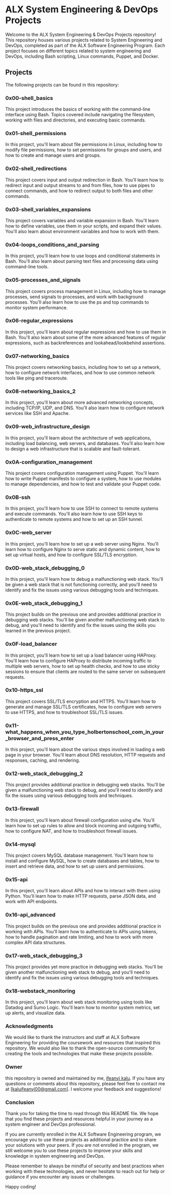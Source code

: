 # ALX System Engineering & DevOps Projects

Welcome to the ALX System Engineering & DevOps Projects repository! This repository houses various projects related to System Engineering and DevOps, completed as part of the ALX Software Engineering Program. Each project focuses on different topics related to system engineering and DevOps, including Bash scripting, Linux commands, Puppet, and Docker.

## Projects
The following projects can be found in this repository:

### 0x00-shell_basics
This project introduces the basics of working with the command-line interface using Bash. Topics covered include navigating the filesystem, working with files and directories, and executing basic commands.

### 0x01-shell_permissions
In this project, you'll learn about file permissions in Linux, including how to modify file permissions, how to set permissions for groups and users, and how to create and manage users and groups.

### 0x02-shell_redirections
This project covers input and output redirection in Bash. You'll learn how to redirect input and output streams to and from files, how to use pipes to connect commands, and how to redirect output to both files and other commands.

### 0x03-shell_variables_expansions
This project covers variables and variable expansion in Bash. You'll learn how to define variables, use them in your scripts, and expand their values. You'll also learn about environment variables and how to work with them.

### 0x04-loops_conditions_and_parsing
In this project, you'll learn how to use loops and conditional statements in Bash. You'll also learn about parsing text files and processing data using command-line tools.

### 0x05-processes_and_signals
This project covers process management in Linux, including how to manage processes, send signals to processes, and work with background processes. You'll also learn how to use the ps and top commands to monitor system performance.

### 0x06-regular_expressions
In this project, you'll learn about regular expressions and how to use them in Bash. You'll also learn about some of the more advanced features of regular expressions, such as backreferences and lookahead/lookbehind assertions.

### 0x07-networking_basics
This project covers networking basics, including how to set up a network, how to configure network interfaces, and how to use common network tools like ping and traceroute.

### 0x08-networking_basics_2
In this project, you'll learn about more advanced networking concepts, including TCP/IP, UDP, and DNS. You'll also learn how to configure network services like SSH and Apache.

### 0x09-web_infrastructure_design
In this project, you'll learn about the architecture of web applications, including load balancing, web servers, and databases. You'll also learn how to design a web infrastructure that is scalable and fault-tolerant.

### 0x0A-configuration_management
This project covers configuration management using Puppet. You'll learn how to write Puppet manifests to configure a system, how to use modules to manage dependencies, and how to test and validate your Puppet code.

### 0x0B-ssh
In this project, you'll learn how to use SSH to connect to remote systems and execute commands. You'll also learn how to use SSH keys to authenticate to remote systems and how to set up an SSH tunnel.

### 0x0C-web_server
In this project, you'll learn how to set up a web server using Nginx. You'll learn how to configure Nginx to serve static and dynamic content, how to set up virtual hosts, and how to configure SSL/TLS encryption.

### 0x0D-web_stack_debugging_0
In this project, you'll learn how to debug a malfunctioning web stack. You'll be given a web stack that is not functioning correctly, and you'll need to identify and fix the issues using various debugging tools and techniques.

### 0x0E-web_stack_debugging_1
This project builds on the previous one and provides additional practice in debugging web stacks. You'll be given another malfunctioning web stack to debug, and you'll need to identify and fix the issues using the skills you learned in the previous project.

### 0x0F-load_balancer
In this project, you'll learn how to set up a load balancer using HAProxy. You'll learn how to configure HAProxy to distribute incoming traffic to multiple web servers, how to set up health checks, and how to use sticky sessions to ensure that clients are routed to the same server on subsequent requests.

### 0x10-https_ssl
This project covers SSL/TLS encryption and HTTPS. You'll learn how to generate and manage SSL/TLS certificates, how to configure web servers to use HTTPS, and how to troubleshoot SSL/TLS issues.

### 0x11-what_happens_when_you_type_holbertonschool_com_in_your_browser_and_press_enter
In this project, you'll learn about the various steps involved in loading a web page in your browser. You'll learn about DNS resolution, HTTP requests and responses, caching, and rendering.

### 0x12-web_stack_debugging_2
This project provides additional practice in debugging web stacks. You'll be given a malfunctioning web stack to debug, and you'll need to identify and fix the issues using various debugging tools and techniques.

### 0x13-firewall
In this project, you'll learn about firewall configuration using ufw. You'll learn how to set up rules to allow and block incoming and outgoing traffic, how to configure NAT, and how to troubleshoot firewall issues.

### 0x14-mysql
This project covers MySQL database management. You'll learn how to install and configure MySQL, how to create databases and tables, how to insert and retrieve data, and how to set up users and permissions.

### 0x15-api
In this project, you'll learn about APIs and how to interact with them using Python. You'll learn how to make HTTP requests, parse JSON data, and work with API endpoints.

### 0x16-api_advanced
This project builds on the previous one and provides additional practice in working with APIs. You'll learn how to authenticate to APIs using tokens, how to handle pagination and rate limiting, and how to work with more complex API data structures.

### 0x17-web_stack_debugging_3
This project provides yet more practice in debugging web stacks. You'll be given another malfunctioning web stack to debug, and you'll need to identify and fix the issues using various debugging tools and techniques.

### 0x18-webstack_monitoring
In this project, you'll learn about web stack monitoring using tools like Datadog and Sumo Logic. You'll learn how to monitor system metrics, set up alerts, and visualize data.

### Acknowledgments
We would like to thank the instructors and staff at ALX Software Engineering for providing the coursework and resources that inspired this repository. We would also like to thank the open-source community for creating the tools and technologies that make these projects possible.

### Owner

this repository is owned and maintained by me, [ifeanyi kalu](https://github.com/fazzy12). If you have any questions or comments about this repository, please feel free to contact me at [kaluifeanyi00@gmail.com]. I welcome your feedback and suggestions!

### Conclusion
Thank you for taking the time to read through this README file. We hope that you find these projects and resources helpful in your journey as a system engineer and DevOps professional.

If you are currently enrolled in the ALX Software Engineering program, we encourage you to use these projects as additional practice and to share your solutions with your peers. If you are not enrolled in the program, we still welcome you to use these projects to improve your skills and knowledge in system engineering and DevOps.

Please remember to always be mindful of security and best practices when working with these technologies, and never hesitate to reach out for help or guidance if you encounter any issues or challenges.

Happy coding!
